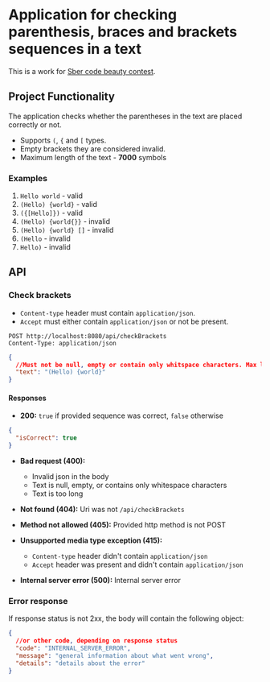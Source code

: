 # Application for checking parenthesis, braces and brackets sequences in a text

This is a work for [Sber code beauty contest](https://beautifulcode.sber.ru/task/java).

## Project Functionality

The application checks whether the parentheses in the text are placed correctly or not.

* Supports `(`, `{` and `[` types.
* Empty brackets they are considered invalid.
* Maximum length of the text - **7000** symbols

### Examples

1. `Hello world` - valid
2. `(Hello) {world}` - valid
3. `({[Hello]})` - valid
4. `(Hello) {world{}}` - invalid
5. `(Hello) {world} []` - invalid
6. `(Hello` - invalid
7. `Hello)` - invalid

## API

### Check brackets

* `Content-type` header must contain `application/json`.
* `Accept` must either contain `application/json` or not be present.

```http request
POST http://localhost:8080/api/checkBrackets
Content-Type: application/json
```

```json
{
  //Must not be null, empty or contain only whitspace characters. Max length -  7000 symbols
  "text": "(Hello) {world}"
}
```

#### Responses

* **200:**
  `true` if provided sequence was correct, `false` otherwise

```json
{
  "isCorrect": true
}
```

* **Bad request (400):**
    * Invalid json in the body
    * Text is null, empty, or contains only whitespace characters
    * Text is too long

* **Not found (404):** Uri was not `/api/checkBrackets`

* **Method not allowed (405):** Provided http method is not POST

* **Unsupported media type exception (415):**
    * `Content-type` header didn't contain `application/json`
    * `Accept` header was present and didn't contain `application/json`

* **Internal server error (500):** Internal server error

### Error response

If response status is not 2xx, the body will contain the following object:

```json
{
  //or other code, depending on response status
  "code": "INTERNAL_SERVER_ERROR",
  "message": "general information about what went wrong",
  "details": "details about the error"
}
```
